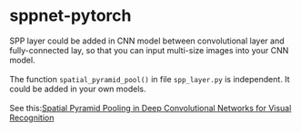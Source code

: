 # sppnet-pytorch
SPP layer could be added in CNN model between convolutional layer and fully-connected lay, so that you can input multi-size images into your CNN model.
</br>
</br>
The function `spatial_pyramid_pool()` in file `spp_layer.py` is independent. It could be added in your own models.
</br>
</br>
See this:<a href="https://arxiv.org/abs/1406.4729">Spatial Pyramid Pooling in Deep Convolutional Networks for Visual Recognition</a>
